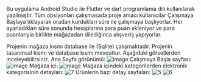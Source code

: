 Bu uygulama Android Studio ile Flutter ve dart programlama dili kullanılarak yazılmıştır. Tüm opsiyonları çalışmasada proje amacı kullanıcılar Çalışmaya Başlaya tıklayarak oradan kurdukları süre ile çalışmaya başlıyorlar. Her ayarladıkları süre sonunda hesaplarına para puan ekleniyor ve para puanlarıyla birlikte mağazadan dilediğinca alışveriş yapıyorlar.

Projenin mağaza kısmı database ile (Sqlite) çalışmaktadır. Projenin tasarımsal kısmı ve database kısmı mevcuttur. Aşağıdaki görsellerden inceleyebilirsiniz.
Ana Sayfa görünümü:
![image](https://user-images.githubusercontent.com/102474125/172832926-8149f465-7603-4c5d-9439-703c56206eb9.png)
Çalışmaya Başla sayfası:
![image](https://user-images.githubusercontent.com/102474125/172833043-5f0b6933-c081-4a61-950f-2d627ba85124.png)
Mağaza içi:
![image](https://user-images.githubusercontent.com/102474125/172833111-680c51cd-72a1-4f17-89c5-cd1a450a4b18.png)
Mağaza içindeki kategorilerden elektronik kategorisinin detayları:
![7](https://user-images.githubusercontent.com/102474125/172833319-fb05518c-aa36-4265-89fa-53d53defc102.jpeg)
Ürünlerin bazı detay sayfaları:
![5](https://user-images.githubusercontent.com/102474125/172833473-45cf055b-1442-4b6f-ac18-04329fc81bf7.jpeg)
![6](https://user-images.githubusercontent.com/102474125/172833552-ed516dcf-862e-43c5-93b2-772170d0bbec.jpeg)


